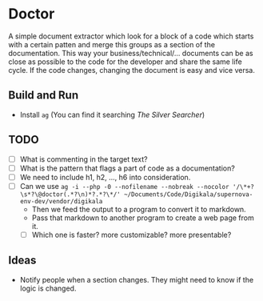 # Doctor

A simple document extractor which look for a block of a code which starts with a certain patten and merge this groups as
a section of the documentation. This way your business/technical/... documents can be as close as possible to the code
for the developer and share the same life cycle. If the code changes, changing the document is easy and vice versa.

## Build and Run

- Install `ag` (You can find it searching *The Silver Searcher*)


## TODO

- [ ] What is commenting in the target text?
- [ ] What is the pattern that flags a part of code as a documentation?
- [ ] We need to include h1, h2, ..., h6 into consideration.
- [ ] Can we use `ag -i --php -0 --nofilename --nobreak --nocolor '/\*+?\s*?\@doctor(.*?\n)*?.*?\*/' ~/Documents/Code/Digikala/supernova-env-dev/vendor/digikala`
    - Then we feed the output to a program to convert it to markdown.
    - Pass that markdown to another program to create a web page from it.
    - [ ] Which one is faster? more customizable? more presentable?

## Ideas

* Notify people when a section changes. They might need to know if the logic is changed.